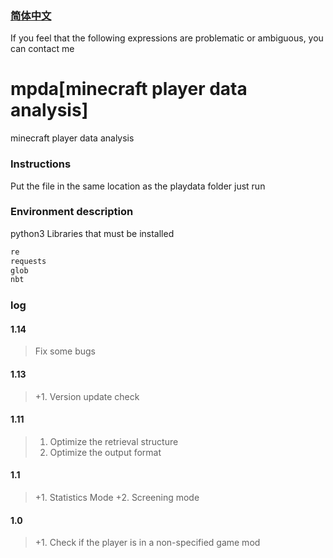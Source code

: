 ### [简体中文](README.md)
If you feel that the following expressions are problematic or ambiguous, you can contact me  



# mpda[minecraft player data analysis]
minecraft player data analysis  



### Instructions
Put the file in the same location as the playdata folder
just run

### Environment description
python3
Libraries that must be installed

````python
re
requests
glob
nbt
````


### log

#### 1.14
> Fix some bugs

#### 1.13
> +1. Version update check

#### 1.11
> 1. Optimize the retrieval structure
> 2. Optimize the output format

#### 1.1
> +1. Statistics Mode
> +2. Screening mode


#### 1.0
> +1. Check if the player is in a non-specified game mod